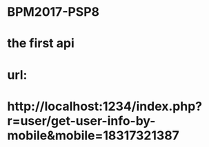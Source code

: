 # BPM2017-PSP8
# the first api
# url: 
# http://localhost:1234/index.php?r=user/get-user-info-by-mobile&mobile=18317321387
